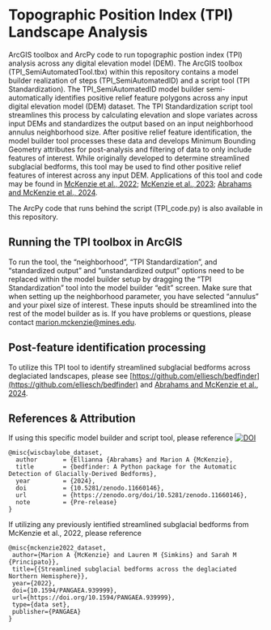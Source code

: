 # Topographic Position Index (TPI) Landscape Analysis
ArcGIS toolbox and ArcPy code to run topographic postion index (TPI) analysis across any digital elevation model (DEM). The ArcGIS toolbox (TPI_SemiAutomatedTool.tbx) within this repository contains a model builder realization of steps (TPI_SemiAutomatedID) and a script tool (TPI Standardization). The TPI_SemiAutomatedID model builder semi-automatically identifies positive relief feature polygons across any input digital elevation model (DEM) dataset. The TPI Standardization script tool streamlines this process by calculating elevation and slope variates across input DEMs and standardizes the output based on an input neighborhood annulus neighborhood size. After positive relief feature identification, the model builder tool processes these data and develops Minimum Bounding Geometry attributes for post-analysis and filtering of data to only include features of interest. While originally developed to determine streamlined subglacial bedforms, this tool may be used to find other positive relief features of interest across any input DEM. Applications of this tool and code may be found in [McKenzie et al., 2022](https://onlinelibrary.wiley.com/doi/full/10.1002/esp.5382); [McKenzie et al., 2023](https://tc.copernicus.org/articles/17/2477/2023/); [Abrahams and McKenzie et al., 2024](https://ui.adsabs.harvard.edu/abs/2024EaArX...X51403A/abstract).

The ArcPy code that runs behind the script (TPI_code.py) is also available in this repository.

## Running the TPI toolbox in ArcGIS
To run the tool, the “neighborhood”, “TPI Standardization”, and “standardized output” and “unstandardized output” options need to be replaced within the model builder setup by dragging the “TPI Standardization” tool into the model builder “edit” screen. Make sure that when setting up the neighborhood parameter, you have selected “annulus” and your pixel size of interest. These inputs should be streamlined into the rest of the model builder as is. If you have problems or questions, please contact marion.mckenzie@mines.edu.

## Post-feature identification processing
To utilize this TPI tool to identify streamlined subglacial bedforms across deglaciated landscapes, please see [https://github.com/elliesch/bedfinder](https://github.com/elliesch/bedfinder) and [Abrahams and McKenzie et al., 2024](https://ui.adsabs.harvard.edu/abs/2024EaArX...X51403A/abstract). 

## References & Attribution
If using this specific model builder and script tool, please reference 
[![DOI](https://zenodo.org/badge/768265366.svg)](https://zenodo.org/doi/10.5281/zenodo.11660146)
```
@misc{wiscbaylobe_dataset,
  author       = {Ellianna {Abrahams} and Marion A {McKenzie},
  title        = {bedfinder: A Python package for the Automatic Detection of Glacially-Derived Bedforms},
  year         = {2024},
  doi          = {10.5281/zenodo.11660146},
  url          = {https://zenodo.org/doi/10.5281/zenodo.11660146},
  note         = {Pre-release}
}
```

If utilizing any previously ientified streamlined subglacial bedforms from  McKenzie et al., 2022, please reference
```
@misc{mckenzie2022_dataset,
 author={Marion A {McKenzie} and Lauren M {Simkins} and Sarah M {Principato}},
 title={{Streamlined subglacial bedforms across the deglaciated Northern Hemisphere}},
 year={2022},
 doi={10.1594/PANGAEA.939999},
 url={https://doi.org/10.1594/PANGAEA.939999},
 type={data set},
 publisher={PANGAEA}
}
```
